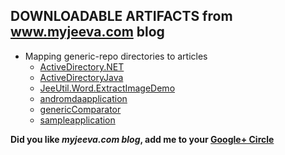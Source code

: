 DOWNLOADABLE ARTIFACTS from www.myjeeva.com blog
------------------------------------------------

* Mapping generic-repo directories to articles
  * [ActiveDirectory.NET][2]
  * [ActiveDirectoryJava][3]
  * [JeeUtil.Word.ExtractImageDemo][4] 
  * [andromdaapplication][5] 
  * [genericComparator][6]
  * [sampleapplication][7]


**Did you like *myjeeva.com blog*, add me to your [Google+ Circle][1]**

[1]: https://plus.google.com/110383753866671155947?prsrc=3
[2]: http://www.myjeeva.com/2012/04/querying-active-directory-using-csharp/
[3]: http://www.myjeeva.com/2012/05/querying-active-directory-using-java/
[4]: http://www.myjeeva.com/2012/04/extract-images-or-pictures-from-microsoft-word-document/
[5]: http://www.myjeeva.com/2012/06/how-to-create-java-j2ee-project-using-mda-tool-andromda/
[6]: http://www.myjeeva.com/2012/04/generic-comparator-in-java/
[7]: http://www.myjeeva.com/2012/06/how-to-generate-maven-based-java-j2ee-project-using-archetype/

